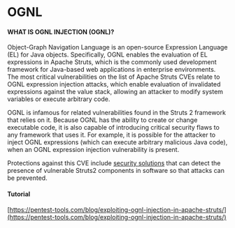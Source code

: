 # OGNL

#### WHAT IS OGNL INJECTION (OGNL)?

Object-Graph Navigation Language is an open-source Expression Language (EL) for Java objects. Specifically, OGNL enables the evaluation of EL expressions in Apache Struts, which is the commonly used development framework for Java-based web applications in enterprise environments. The most critical vulnerabilities on the list of Apache Struts CVEs relate to OGNL expression injection attacks, which enable evaluation of invalidated expressions against the value stack, allowing an attacker to modify system variables or execute arbitrary code.

OGNL is infamous for related vulnerabilities found in the Struts 2 framework that relies on it. Because OGNL has the ability to create or change executable code, it is also capable of introducing critical security flaws to any framework that uses it. For example, it is possible for the attacker to inject OGNL expressions (which can execute arbitrary malicious Java code), when an OGNL expression injection vulnerability is present.

Protections against this CVE include [security solutions](https://www.contrastsecurity.com/security-influencers/cve-2018-11776?hsLang=en) that can detect the presence of vulnerable Struts2 components in software so that attacks can be prevented.



#### Tutorial

[https://pentest-tools.com/blog/exploiting-ognl-injection-in-apache-struts/](https://pentest-tools.com/blog/exploiting-ognl-injection-in-apache-struts/)

[\
](https://cta-redirect.hubspot.com/cta/redirect/203759/6c26e819-8c13-4572-9570-36ced2498e33)
